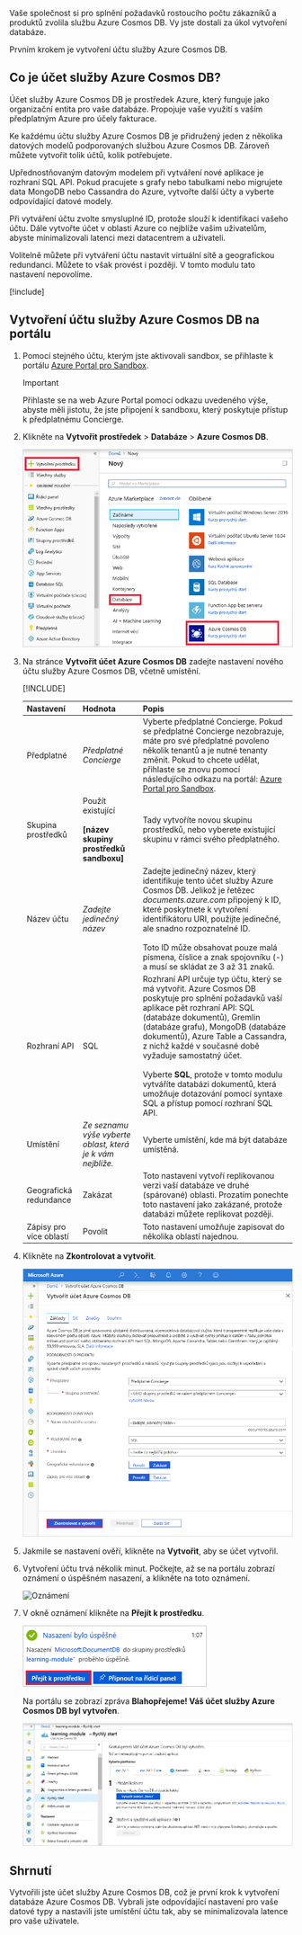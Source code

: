Vaše společnost si pro splnění požadavků rostoucího počtu zákazníků a produktů zvolila službu Azure Cosmos DB. Vy jste dostali za úkol vytvoření databáze.

Prvním krokem je vytvoření účtu služby Azure Cosmos DB.

## <a name="what-is-an-azure-cosmos-db-account"></a>Co je účet služby Azure Cosmos DB?

Účet služby Azure Cosmos DB je prostředek Azure, který funguje jako organizační entita pro vaše databáze. Propojuje vaše využití s vaším předplatným Azure pro účely fakturace.

Ke každému účtu služby Azure Cosmos DB je přidružený jeden z několika datových modelů podporovaných službou Azure Cosmos DB. Zároveň můžete vytvořit tolik účtů, kolik potřebujete.

Upřednostňovaným datovým modelem při vytváření nové aplikace je rozhraní SQL API. Pokud pracujete s grafy nebo tabulkami nebo migrujete data MongoDB nebo Cassandra do Azure, vytvořte další účty a vyberte odpovídající datové modely.

Při vytváření účtu zvolte smysluplné ID, protože slouží k identifikaci vašeho účtu. Dále vytvořte účet v oblasti Azure co nejblíže vašim uživatelům, abyste minimalizovali latenci mezi datacentrem a uživateli.

Volitelně můžete při vytváření účtu nastavit virtuální sítě a geografickou redundanci. Můžete to však provést i později. V tomto modulu tato nastavení nepovolíme.

[!include[](../../../includes/azure-sandbox-activate.md)]

## <a name="creating-an-azure-cosmos-db-account-in-the-portal"></a>Vytvoření účtu služby Azure Cosmos DB na portálu

1. Pomocí stejného účtu, kterým jste aktivovali sandbox, se přihlaste k portálu [Azure Portal pro Sandbox](https://portal.azure.com/learn.docs.microsoft.com?azure-portal=true).

    > [!IMPORTANT]
    > Přihlaste se na web Azure Portal pomocí odkazu uvedeného výše, abyste měli jistotu, že jste připojení k sandboxu, který poskytuje přístup k předplatnému Concierge.

1. Klikněte na **Vytvořit prostředek** > **Databáze** > **Azure Cosmos DB**.

   ![Podokno Databáze na webu Azure Portal](../media/2-create-nosql-db-databases-json-tutorial.png)

1. Na stránce **Vytvořit účet Azure Cosmos DB** zadejte nastavení nového účtu služby Azure Cosmos DB, včetně umístění.

    [!INCLUDE[](../../../includes/azure-sandbox-regions-first-mention-note-friendly.md)]

    Nastavení|Hodnota|Popis
    ---|---|---
    Předplatné|*Předplatné Concierge*|Vyberte předplatné Concierge. Pokud se předplatné Concierge nezobrazuje, máte pro své předplatné povoleno několik tenantů a je nutné tenanty změnit. Pokud to chcete udělat, přihlaste se znovu pomocí následujícího odkazu na portál: [Azure Portal pro Sandbox](https://portal.azure.com/learn.docs.microsoft.com?azure-portal=true).
    Skupina prostředků|Použít existující<br><br>**<rgn>[název skupiny prostředků sandboxu]</rgn>**|Tady vytvoříte novou skupinu prostředků, nebo vyberete existující skupinu v rámci svého předplatného.
    Název účtu|*Zadejte jedinečný název*|Zadejte jedinečný název, který identifikuje tento účet služby Azure Cosmos DB. Jelikož je řetězec *documents.azure.com* připojený k ID, které poskytnete k vytvoření identifikátoru URI, použijte jedinečné, ale snadno rozpoznatelné ID.<br><br>Toto ID může obsahovat pouze malá písmena, číslice a znak spojovníku (-) a musí se skládat ze 3 až 31 znaků.
    Rozhraní API|SQL|Rozhraní API určuje typ účtu, který se má vytvořit. Azure Cosmos DB poskytuje pro splnění požadavků vaší aplikace pět rozhraní API: SQL (databáze dokumentů), Gremlin (databáze grafu), MongoDB (databáze dokumentů), Azure Table a Cassandra, z nichž každé v současné době vyžaduje samostatný účet. <br><br>Vyberte **SQL**, protože v tomto modulu vytváříte databázi dokumentů, která umožňuje dotazování pomocí syntaxe SQL a přístup pomocí rozhraní SQL API.|
    Umístění|*Ze seznamu výše vyberte oblast, která je k vám nejblíže.*|Vyberte umístění, kde má být databáze umístěná.
    Geografická redundance| Zakázat | Toto nastavení vytvoří replikovanou verzi vaší databáze ve druhé (spárované) oblasti. Prozatím ponechte toto nastavení jako zakázané, protože databázi můžete replikovat později.
    Zápisy pro více oblastí | Povolit | Toto nastavení umožňuje zapisovat do několika oblastí najednou.

1. Klikněte na **Zkontrolovat a vytvořit**.

    ![Stránka nového účtu pro službu Azure Cosmos DB](../media/2-azure-cosmos-db-create-new-account.png)

1. Jakmile se nastavení ověří, klikněte na **Vytvořit**, aby se účet vytvořil.

1. Vytvoření účtu trvá několik minut. Počkejte, až se na portálu zobrazí oznámení o úspěšném nasazení, a klikněte na toto oznámení.

    ![Oznámení](../media/2-azure-cosmos-db-notification.png)

1. V okně oznámení klikněte na **Přejít k prostředku**.

    ![Přejít k prostředku](../media/2-azure-cosmos-db-go-to-resource.png)

    Na portálu se zobrazí zpráva **Blahopřejeme! Váš účet služby Azure Cosmos DB byl vytvořen**.

    ![Podokno Oznámení portálu Azure Portal](../media/2-azure-cosmos-db-account-created.png)

## <a name="summary"></a>Shrnutí

Vytvořili jste účet služby Azure Cosmos DB, což je první krok k vytvoření databáze Azure Cosmos DB. Vybrali jste odpovídající nastavení pro vaše datové typy a nastavili jste umístění účtu tak, aby se minimalizovala latence pro vaše uživatele.
